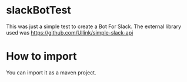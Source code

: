# slackBotTest
This was just a simple test to create a Bot For Slack.
The external library used was https://github.com/Ullink/simple-slack-api

# How to import
You can import it as a maven project. 

